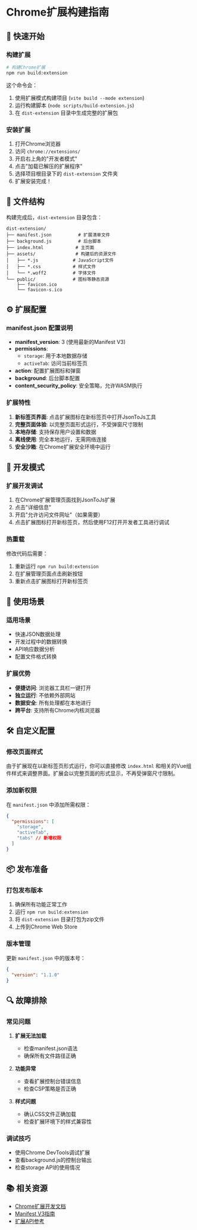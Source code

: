 # Chrome扩展构建指南

## 🚀 快速开始

### 构建扩展

```bash
# 构建Chrome扩展
npm run build:extension
```

这个命令会：

1. 使用扩展模式构建项目 (`vite build --mode extension`)
2. 运行构建脚本 (`node scripts/build-extension.js`)
3. 在 `dist-extension` 目录中生成完整的扩展包

### 安装扩展

1. 打开Chrome浏览器
2. 访问 `chrome://extensions/`
3. 开启右上角的"开发者模式"
4. 点击"加载已解压的扩展程序"
5. 选择项目根目录下的 `dist-extension` 文件夹
6. 扩展安装完成！

## 📁 文件结构

构建完成后，`dist-extension` 目录包含：

```
dist-extension/
├── manifest.json          # 扩展清单文件
├── background.js          # 后台脚本
├── index.html            # 主页面
├── assets/               # 构建后的资源文件
│   ├── *.js             # JavaScript文件
│   ├── *.css            # 样式文件
│   └── *.woff2          # 字体文件
└── public/              # 图标等静态资源
    ├── favicon.ico
    └── favicon-s.ico
```

## ⚙️ 扩展配置

### manifest.json 配置说明

- **manifest_version**: 3 (使用最新的Manifest V3)
- **permissions**:
  - `storage`: 用于本地数据存储
  - `activeTab`: 访问当前标签页
- **action**: 配置扩展图标和弹窗
- **background**: 后台脚本配置
- **content_security_policy**: 安全策略，允许WASM执行

### 扩展特性

1. **新标签页界面**: 点击扩展图标在新标签页中打开JsonToJs工具
2. **完整页面体验**: 以完整页面形式运行，不受弹窗尺寸限制
3. **本地存储**: 支持保存用户设置和数据
4. **离线使用**: 完全本地运行，无需网络连接
5. **安全沙箱**: 在Chrome扩展安全环境中运行

## 🔧 开发模式

### 扩展开发调试

1. 在Chrome扩展管理页面找到JsonToJs扩展
2. 点击"详细信息"
3. 开启"允许访问文件网址"（如果需要）
4. 点击扩展图标打开新标签页，然后使用F12打开开发者工具进行调试

### 热重载

修改代码后需要：

1. 重新运行 `npm run build:extension`
2. 在扩展管理页面点击刷新按钮
3. 重新点击扩展图标打开新标签页

## 🎯 使用场景

### 适用场景

- 快速JSON数据处理
- 开发过程中的数据转换
- API响应数据分析
- 配置文件格式转换

### 扩展优势

- **便捷访问**: 浏览器工具栏一键打开
- **独立运行**: 不依赖外部网站
- **数据安全**: 所有处理都在本地进行
- **跨平台**: 支持所有Chrome内核浏览器

## 🛠️ 自定义配置

### 修改页面样式

由于扩展现在以新标签页形式运行，你可以直接修改 `index.html` 和相关的Vue组件样式来调整界面。扩展会以完整页面的形式显示，不再受弹窗尺寸限制。

### 添加新权限

在 `manifest.json` 中添加所需权限：

```json
{
  "permissions": [
    "storage",
    "activeTab",
    "tabs" // 新增权限
  ]
}
```

## 📦 发布准备

### 打包发布版本

1. 确保所有功能正常工作
2. 运行 `npm run build:extension`
3. 将 `dist-extension` 目录打包为zip文件
4. 上传到Chrome Web Store

### 版本管理

更新 `manifest.json` 中的版本号：

```json
{
  "version": "1.1.0"
}
```

## 🔍 故障排除

### 常见问题

1. **扩展无法加载**

   - 检查manifest.json语法
   - 确保所有文件路径正确

2. **功能异常**

   - 查看扩展控制台错误信息
   - 检查CSP策略是否正确

3. **样式问题**
   - 确认CSS文件正确加载
   - 检查扩展环境下的样式兼容性

### 调试技巧

- 使用Chrome DevTools调试扩展
- 查看background.js的控制台输出
- 检查storage API的使用情况

## 📚 相关资源

- [Chrome扩展开发文档](https://developer.chrome.com/docs/extensions/)
- [Manifest V3指南](https://developer.chrome.com/docs/extensions/mv3/)
- [扩展API参考](https://developer.chrome.com/docs/extensions/reference/)
